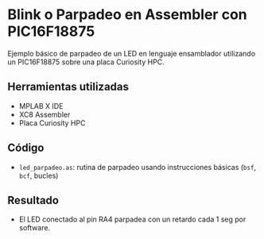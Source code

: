 # Blink o Parpadeo en Assembler con PIC16F18875

Ejemplo básico de parpadeo de un LED en lenguaje ensamblador utilizando un PIC16F18875 sobre una placa Curiosity HPC.

## Herramientas utilizadas

- MPLAB X IDE
- XC8 Assembler
- Placa Curiosity HPC

## Código

- `led_parpadeo.as`: rutina de parpadeo usando instrucciones básicas (`bsf`, `bcf`, bucles)

## Resultado

- El LED conectado al pin RA4 parpadea con un retardo cada 1 seg por software.



